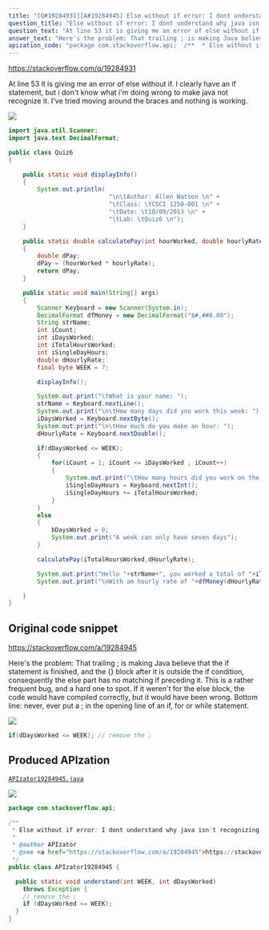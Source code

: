 ```yaml
---
title: "[Q#19284931][A#19284945] Else without if error: I dont understand why java isn't recognizing my if statment"
question_title: "Else without if error: I dont understand why java isn't recognizing my if statment"
question_text: "At line 53 it is giving me an error of else without if. I clearly have an if statement, but i don't know what i'm doing wrong to make java not recognize it. I've tried moving around the braces and nothing is working."
answer_text: "Here's the problem: That trailing ; is making Java believe that the if statement is finished, and the {} block after it is outside the if condition, consequently the else part has no matching if preceding it. This is a rather frequent bug, and a hard one to spot. If it weren't for the else block, the code would have compiled correctly, but it would have been wrong. Bottom line: never, ever put a ; in the opening line of an if, for or while statement."
apization_code: "package com.stackoverflow.api;  /**  * Else without if error: I dont understand why java isn't recognizing my if statment  *  * @author APIzator  * @see <a href=\"https://stackoverflow.com/a/19284945\">https://stackoverflow.com/a/19284945</a>  */ public class APIzator19284945 {    public static void understand(int WEEK, int dDaysWorked)     throws Exception {     // remove the ;     if (dDaysWorked <= WEEK);   } }"
---
```


https://stackoverflow.com/q/19284931

At line 53 it is giving me an error of else without if. I clearly have an if statement, but i don&#x27;t know what i&#x27;m doing wrong to make java not recognize it. I&#x27;ve tried moving around the braces and nothing is working.


<div class="code-logo"><img src="/stackoverflow.png" /></div>

```java
import java.util.Scanner;
import java.text.DecimalFormat;

public class Quiz6
{

    public static void displayInfo()
    {
        System.out.println(
                            "\n\tAuthor: Allen Watson \n" +
                            "\tClass: \tCSCI 1250-001 \n" +
                            "\tDate: \t10/09/2013 \n" +
                            "\tLab: \tQuiz6 \n");
    }

    public static double calculatePay(int hourWorked, double hourlyRate)
    {
        double dPay;
        dPay = (hourWorked * hourlyRate);
        return dPay;
    }

    public static void main(String[] args)
    {
        Scanner Keyboard = new Scanner(System.in);
        DecimalFormat dfMoney = new DecimalFormat("$#,##0.00");
        String strName;
        int iCount;
        int iDaysWorked;
        int iTotalHoursWorked;
        int iSingleDayHours;
        double dHourlyRate;
        final byte WEEK = 7;

        displayInfo();

        System.out.print("\tWhat is your name: ");
        strName = Keyboard.nextLine();
        System.out.print("\n\tHow many days did you work this week: ");
        iDaysWorked = Keyboard.nextByte();
        System.out.print("\n\tHow much do you make an hour: ");
        dHourlyRate = Keyboard.nextDouble();

        if(dDaysWorked <= WEEK);
        {
            for(iCount = 1; iCount <= iDaysWorked ; iCount++)
            {
                System.out.print("\tHow many hours did you work on the day"+iCount+":");
                iSingleDayHours = Keyboard.nextInt();
                iSingleDayHours += iTotalHoursWorked;
            }   
        }
        else
        {
            bDaysWorked = 0;
            System.out.print("A week can only have seven days");
        }

        calculatePay(iTotalHoursWorked,dHourlyRate);

        System.out.print("Hello "+strName+", you worked a total of "+iTotalHoursWorked+" hours over "+iDaysWorked+" days.");
        System.out.print("\nWith am hourly rate of "+dfMoney(dHourlyRate)+" you made "+dfMoney(dPay)+".");

    }
}
```


## Original code snippet

https://stackoverflow.com/a/19284945

Here&#x27;s the problem:
That trailing ; is making Java believe that the if statement is finished, and the {} block after it is outside the if condition, consequently the else part has no matching if preceding it.
This is a rather frequent bug, and a hard one to spot. If it weren&#x27;t for the else block, the code would have compiled correctly, but it would have been wrong. Bottom line: never, ever put a ; in the opening line of an if, for or while statement.

<div class="code-logo"><img src="/stackoverflow.png" /></div>

```java
if(dDaysWorked <= WEEK); // remove the ;
```

## Produced APIzation

[`APIzator19284945.java`](https://github.com/pasqualesalza/apization-temp/raw/main/data/search/APIzator19284945.java)

<div class="code-logo"><img src="/apizator.png" /></div>

```java
package com.stackoverflow.api;

/**
 * Else without if error: I dont understand why java isn't recognizing my if statment
 *
 * @author APIzator
 * @see <a href="https://stackoverflow.com/a/19284945">https://stackoverflow.com/a/19284945</a>
 */
public class APIzator19284945 {

  public static void understand(int WEEK, int dDaysWorked)
    throws Exception {
    // remove the ;
    if (dDaysWorked <= WEEK);
  }
}

```